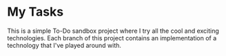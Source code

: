 # My Tasks

This is a simple To-Do sandbox project where I try all the cool and exciting technologies. Each branch of this project contains an implementation of a technology that I've played around with.
